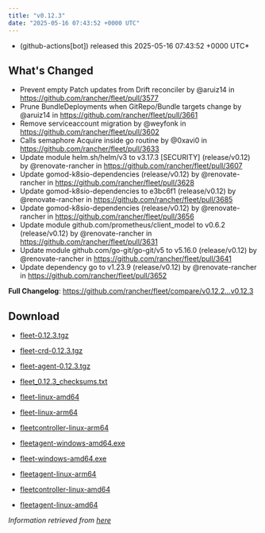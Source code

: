 ```yaml
---
title: "v0.12.3"
date: "2025-05-16 07:43:52 +0000 UTC"
---
```



*  (github-actions[bot]) released this 2025-05-16 07:43:52 +0000 UTC*


## What's Changed
* Prevent empty Patch updates from Drift reconciler by @aruiz14 in https://github.com/rancher/fleet/pull/3577
* Prune BundleDeployments when GitRepo/Bundle targets change by @aruiz14 in https://github.com/rancher/fleet/pull/3661
* Remove serviceaccount migration by @weyfonk in https://github.com/rancher/fleet/pull/3602
* Calls semaphore Acquire inside go routine by @0xavi0 in https://github.com/rancher/fleet/pull/3633
* Update module helm.sh/helm/v3 to v3.17.3 [SECURITY] (release/v0.12) by @renovate-rancher in https://github.com/rancher/fleet/pull/3607
* Update gomod-k8sio-dependencies (release/v0.12) by @renovate-rancher in https://github.com/rancher/fleet/pull/3628
* Update gomod-k8sio-dependencies to e3bc6f1 (release/v0.12) by @renovate-rancher in https://github.com/rancher/fleet/pull/3685
* Update gomod-k8sio-dependencies (release/v0.12) by @renovate-rancher in https://github.com/rancher/fleet/pull/3656
* Update module github.com/prometheus/client_model to v0.6.2 (release/v0.12) by @renovate-rancher in https://github.com/rancher/fleet/pull/3631
* Update module github.com/go-git/go-git/v5 to v5.16.0 (release/v0.12) by @renovate-rancher in https://github.com/rancher/fleet/pull/3641
* Update dependency go to v1.23.9 (release/v0.12) by @renovate-rancher in https://github.com/rancher/fleet/pull/3652


**Full Changelog**: https://github.com/rancher/fleet/compare/v0.12.2...v0.12.3


## Download

* [fleet-0.12.3.tgz](https://github.com/rancher/fleet/releases/download/v0.12.3/fleet-0.12.3.tgz)

* [fleet-crd-0.12.3.tgz](https://github.com/rancher/fleet/releases/download/v0.12.3/fleet-crd-0.12.3.tgz)

* [fleet-agent-0.12.3.tgz](https://github.com/rancher/fleet/releases/download/v0.12.3/fleet-agent-0.12.3.tgz)

* [fleet_0.12.3_checksums.txt](https://github.com/rancher/fleet/releases/download/v0.12.3/fleet_0.12.3_checksums.txt)

* [fleet-linux-amd64](https://github.com/rancher/fleet/releases/download/v0.12.3/fleet-linux-amd64)

* [fleet-linux-arm64](https://github.com/rancher/fleet/releases/download/v0.12.3/fleet-linux-arm64)

* [fleetcontroller-linux-arm64](https://github.com/rancher/fleet/releases/download/v0.12.3/fleetcontroller-linux-arm64)

* [fleetagent-windows-amd64.exe](https://github.com/rancher/fleet/releases/download/v0.12.3/fleetagent-windows-amd64.exe)

* [fleet-windows-amd64.exe](https://github.com/rancher/fleet/releases/download/v0.12.3/fleet-windows-amd64.exe)

* [fleetagent-linux-arm64](https://github.com/rancher/fleet/releases/download/v0.12.3/fleetagent-linux-arm64)

* [fleetcontroller-linux-amd64](https://github.com/rancher/fleet/releases/download/v0.12.3/fleetcontroller-linux-amd64)

* [fleetagent-linux-amd64](https://github.com/rancher/fleet/releases/download/v0.12.3/fleetagent-linux-amd64)



*Information retrieved from [here](https://github.com/rancher/fleet/releases/tag/v0.12.3)*

